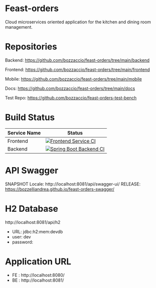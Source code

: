 # Feast-orders
Cloud microservices oriented application for the kitchen and dining room management.

# Repositories
Backend: https://github.com/bozzaccio/feast-orders/tree/main/backend

Frontend: https://github.com/bozzaccio/feast-orders/tree/main/frontend

Mobile: https://github.com/bozzaccio/feast-orders/tree/main/mobile

Docs: https://github.com/bozzaccio/feast-orders/tree/main/docs

Test Repo: https://github.com/bozzaccio/feast-orders-test-bench

# Build Status

Service Name | Status
------------ | -------------
Frontend | [![Frontend Service CI](https://github.com/bozzaccio/feast-orders/actions/workflows/frontend-angular-ci.yml/badge.svg)](https://github.com/bozzaccio/feast-orders/actions/workflows/frontend-angular-ci.yml)
Backend | [![Spring Boot Backend CI](https://github.com/bozzaccio/feast-orders/actions/workflows/backend-spring-ci.yml/badge.svg)](https://github.com/bozzaccio/feast-orders/actions/workflows/backend-spring-ci.yml)

# API Swagger

SNAPSHOT Locale: http://localhost:8081/api/swagger-ui/
RELEASE: https://bozzelliandrea.github.io/feast-orders-swagger/

# H2 Database

http://localhost:8081/api/h2

* URL: jdbc:h2:mem:devdb
* user: dev
* password: 

# Application URL

* FE : http://localhost:8080/
* BE : http://localhost:8081/
